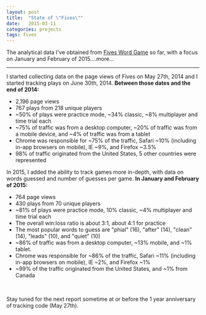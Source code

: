 ```yaml
---
layout: post
title:  "State of \"Fives\""
date:   2015-03-11
categories: projects
tags: fives
---
```


The analytical data I've obtained from <a href="{{ site.fives }}" title="Fives Word Game" target="_blank">Fives Word Game</a> so far, with a focus on January and February of 2015....more...

<hr>

I started collecting data on the page views of Fives on May 27th, 2014 and I started tracking plays on June 30th, 2014. 
**Between those dates and the end of 2014:**
* 2,196 page views
* 767 plays from 218 unique players
* ~50% of plays were practice mode, ~34% classic, ~8% multiplayer and time trial each
* ~75% of traffic was from a desktop computer, ~20% of traffic was from a mobile device, and ~4% of traffic was from a tablet
* Chrome was responsible for ~75% of the traffic, Safari ~10% (including in-app browsers on mobile), IE ~9%, and Firefox ~3.5%
* 98% of traffic originated from the United States, 5 other countries were represented


In 2015, I added the ability to track games more in-depth, with data on words guessed and number of guesses per game.
**In January and February of 2015:**
* 764 page views
* 430 plays from 70 unique players
* ~81% of plays were practice mode, 10% classic, ~4% multiplayer and time trial each
* The overall win:loss ratio is about 3:1, about 4:1 for practice
* The most popular words to guess are "phial" (16), "after" (14), "clean" (14), "leads" (10), and "quiet" (10)
* ~86% of traffic was from a desktop computer, ~13% mobile, and ~1% tablet.
* Chrome was responsible for ~86% of the traffic, Safari ~11% (including in-app browsers on mobile), IE ~2%, and Firefox ~1%
* ~99% of the traffic originated from the United States, and ~1% from Canada

&nbsp;

Stay tuned for the next report sometime at or before the 1 year anniversary of tracking code (May 27th).
